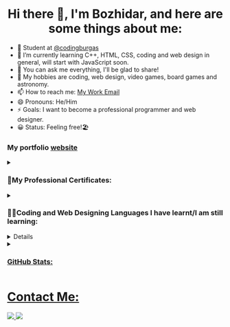 <center><h1> Hi there 👋, I'm Bozhidar, and here are some things about me: </h1></center>

- 🔭 Student at <a href="https://www.codingburgas.bg/"> @codingburgas </a>
- 🌱 I’m currently learning C++, HTML, CSS, coding and web design in general, will start with JavaScript soon.
- 💬 You can ask me everything, I'll be glad to share!
- 👯 My hobbies are coding, web design, video games, board games and astronomy.
- 📫 How to reach me: <a href="mailto:BADimov21@codingburgas.bg"> My Work Email </a>
- 😄 Pronouns: He/Him
- ⚡ Goals: I want to become a professional programmer and web designer.
- 😀 Status: Feeling free!🏖️

<h3>My portfolio <a href="https://badimov.netlify.app">website</a></h3>

<details>
       <summary><h3>💼My Professional Certificates:</h3></summary>
       <a href="https://www.credly.com/badges/878a8d30-198d-417e-9105-92a4849f9509" > <img src="https://images.credly.com/size/680x680/images/e2dc688d-de61-44a5-81af-ee96f117a211/ITS-Badges_HTML-and-CSS_1200px.png" height="200" weight="200"> </a>
       <a href="https://www.credly.com/badges/f1f770a9-323f-4181-b5bc-7b5f38abc063" > <img src="https://images.credly.com/size/680x680/images/fd092703-61db-4e9f-9c7c-2211d44ca87d/MOS_Word.png" height="200" weight="200"> </a>
</details>
       
<details>
       <summary><h3>👨‍💻Coding and Web Designing Languages I have learnt/I am still learning:</h3></summary>
       <a href="https://en.wikipedia.org/wiki/C%2B%2B" > <img src="https://upload.wikimedia.org/wikipedia/commons/thumb/1/18/ISO_C%2B%2B_Logo.svg/180px-ISO_C%2B%2B_Logo.svg.png" height="75" weight="75"> </a>
       <a href="https://en.wikipedia.org/wiki/HTML5" ><img src="https://raw.githubusercontent.com/devicons/devicon/1119b9f84c0290e0f0b38982099a2bd027a48bf1/icons/html5/html5-plain-wordmark.svg" height="75" weight="75"> </a>
       <a href="https://en.wikipedia.org/wiki/CSS" ><img src="https://raw.githubusercontent.com/devicons/devicon/1119b9f84c0290e0f0b38982099a2bd027a48bf1/icons/css3/css3-plain-wordmark.svg" height="75" weight="75">
</details>
       
<details>
       <summary><h3>🛠️Software which I use:</h3></summary>
       <a href="https://visualstudio.microsoft.com/" ><img src="https://raw.githubusercontent.com/devicons/devicon/1119b9f84c0290e0f0b38982099a2bd027a48bf1/icons/visualstudio/visualstudio-plain.svg" height="75" weight="75">
       <a href="https://code.visualstudio.com/" ><img src="https://github.com/YVSimeonova19/YVSimeonova19/blob/master/images/vscode.png?raw=true" height="75" weight="75">
       <a href="https://replit.com/" ><img src="https://upload.wikimedia.org/wikipedia/commons/thumb/b/b2/Repl.it_logo.svg/330px-Repl.it_logo.svg.png" height="75" weight="75">
       <a href="https://github.com/" ><img src="https://play-lh.googleusercontent.com/PCpXdqvUWfCW1mXhH1Y_98yBpgsWxuTSTofy3NGMo9yBTATDyzVkqU580bfSln50bFU" height="75" weight="75">
        <a href="https://bg.wikipedia.org/wiki/Microsoft_Office" ><img src="https://upload.wikimedia.org/wikipedia/commons/thumb/5/5f/Microsoft_Office_logo_%282019%E2%80%93present%29.svg/150px-Microsoft_Office_logo_%282019%E2%80%93present%29.svg.png" height="75" weight="75">
</details>
<details>
       <summary><h3>GitHub Stats:</h3></summary>
       <img src="https://github-readme-stats.vercel.app/api?username=BADimov21&count_private=true&show_icons=true&theme=radical"> <br>
       <img src="https://github-readme-stats.vercel.app/api/top-langs/?username=BADimov21&show_icons=true&theme=radical">
 </details>
        <h1>Contact Me:</h1>
  <a href="https://www.linkedin.com/in/bozhidar-dimov-a5b31223a"> <img src="https://play-lh.googleusercontent.com/kMofEFLjobZy_bCuaiDogzBcUT-dz3BBbOrIEjJ-hqOabjK8ieuevGe6wlTD15QzOqw" height="75" weight="75"> </a>
  <a href="https://twitter.com/Bokata_96"> <img src="https://upload.wikimedia.org/wikipedia/commons/thumb/4/4f/Twitter-logo.svg/150px-Twitter-logo.svg.png" height="75" weight="75"> </a>
